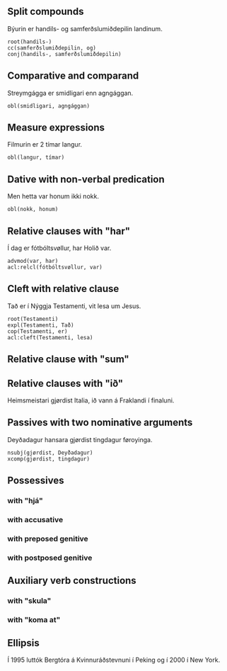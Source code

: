 
## Split compounds

Býurin er handils- og samferðslumiðdepilin landinum.
```
root(handils-)
cc(samferðslumiðdepilin, og)
conj(handils-, samferðslumiðdepilin)
```
## Comparative and comparand

Streymgágga er smidligari enn agngággan.
```
obl(smidligari, agngággan)
```
## Measure expressions 

Filmurin er 2 tímar langur.
```
obl(langur, tímar)
```
## Dative with non-verbal predication

Men hetta var honum ikki nokk.
```
obl(nokk, honum)

```
## Relative clauses with "har"

Í dag er fótbóltsvøllur, har Holið var.
```
advmod(var, har)
acl:relcl(fótbóltsvøllur, var)
```
## Cleft with relative clause

Tað er í Nýggja Testamenti, vit lesa um Jesus.
```
root(Testamenti)
expl(Testamenti, Tað)
cop(Testamenti, er)
acl:cleft(Testamenti, lesa)
```

## Relative clause with "sum"


## Relative clauses with "ið"

Heimsmeistari gjørdist Italia, ið vann á Fraklandi í finaluni.

## Passives with two nominative arguments

Deyðadagur hansara gjørdist tingdagur føroyinga.
```
nsubj(gjørdist, Deyðadagur)
xcomp(gjørdist, tingdagur)
```

## Possessives

### with "hjá"


### with accusative

### with preposed genitive

### with postposed genitive 

## Auxiliary verb constructions 

### with "skula"

### with "koma at"

## Ellipsis

Í 1995 luttók Bergtóra á Kvinnuráðstevnuni í Peking og í 2000 í New York.

